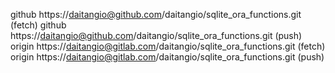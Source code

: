github	https://daitangio@github.com/daitangio/sqlite_ora_functions.git (fetch)
github	https://daitangio@github.com/daitangio/sqlite_ora_functions.git (push)
origin	https://daitangio@gitlab.com/daitangio/sqlite_ora_functions.git (fetch)
origin	https://daitangio@gitlab.com/daitangio/sqlite_ora_functions.git (push)
